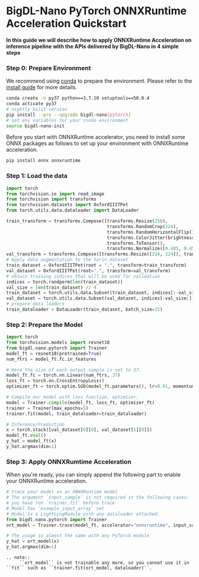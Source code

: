 # BigDL-Nano PyTorch ONNXRuntime Acceleration Quickstart

**In this guide we will describe how to apply ONNXRuntime Acceleration on inference pipeline with the APIs delivered by BigDL-Nano in 4 simple steps**

### **Step 0: Prepare Environment**
We recommend using [conda](https://docs.conda.io/projects/conda/en/latest/user-guide/install/) to prepare the environment. Please refer to the [install guide](../../UserGuide/python.md) for more details.

```bash
conda create -n py37 python==3.7.10 setuptools==58.0.4
conda activate py37
# nightly bulit version
pip install --pre --upgrade bigdl-nano[pytorch]
# set env variables for your conda environment
source bigdl-nano-init
```

Before you start with ONNXRuntime accelerator, you need to install some ONNX packages as follows to set up your environment with ONNXRuntime acceleration.
```bash
pip install onnx onnxruntime
```
### **Step 1: Load the data**
```python
import torch
from torchvision.io import read_image
from torchvision import transforms
from torchvision.datasets import OxfordIIITPet
from torch.utils.data.dataloader import DataLoader

train_transform = transforms.Compose([transforms.Resize(256),
                                      transforms.RandomCrop(224),
                                      transforms.RandomHorizontalFlip(),
                                      transforms.ColorJitter(brightness=.5, hue=.3),
                                      transforms.ToTensor(),
                                      transforms.Normalize([0.485, 0.456, 0.406], [0.229, 0.224, 0.225])])
val_transform = transforms.Compose([transforms.Resize([224, 224]), transforms.ToTensor(), transforms.Normalize([0.485, 0.456, 0.406], [0.229, 0.224, 0.225])])
# Apply data augmentation to the tarin_dataset
train_dataset = OxfordIIITPet(root = ".", transform=train_transform)
val_dataset = OxfordIIITPet(root=".", transform=val_transform)
# obtain training indices that will be used for validation
indices = torch.randperm(len(train_dataset))
val_size = len(train_dataset) // 4
train_dataset = torch.utils.data.Subset(train_dataset, indices[:-val_size])
val_dataset = torch.utils.data.Subset(val_dataset, indices[-val_size:])
# prepare data loaders
train_dataloader = DataLoader(train_dataset, batch_size=32)
```

### **Step 2: Prepare the Model**
```python
import torch
from torchvision.models import resnet18
from bigdl.nano.pytorch import Trainer
model_ft = resnet18(pretrained=True)
num_ftrs = model_ft.fc.in_features

# Here the size of each output sample is set to 37.
model_ft.fc = torch.nn.Linear(num_ftrs, 37)
loss_ft = torch.nn.CrossEntropyLoss()
optimizer_ft = torch.optim.SGD(model_ft.parameters(), lr=0.01, momentum=0.9, weight_decay=5e-4)

# Compile our model with loss function, optimizer.
model = Trainer.compile(model_ft, loss_ft, optimizer_ft)
trainer = Trainer(max_epochs=5)
trainer.fit(model, train_dataloader=train_dataloader)

# Inference/Prediction
x = torch.stack([val_dataset[0][0], val_dataset[1][0]])
model_ft.eval()
y_hat = model_ft(x)
y_hat.argmax(dim=1)
```

### **Step 3: Apply ONNXRumtime Acceleration**
When you're ready, you can simply append the following part to enable your ONNXRuntime acceleration.
```python
# trace your model as an ONNXRuntime model
# The argument `input_sample` is not required in the following cases:
# you have run `trainer.fit` before trace
# Model has `example_input_array` set
# Model is a LightningModule with any dataloader attached.
from bigdl.nano.pytorch import Trainer
ort_model = Trainer.trace(model_ft, accelerator="onnxruntime", input_sample=torch.rand(1, 3, 224, 224))

# The usage is almost the same with any PyTorch module
y_hat = ort_model(x)
y_hat.argmax(dim=1)
```

```eval_rst
.. note:: 
     ``ort_model`` is not trainable any more, so you cannot use it in ``fit`` such as ``trainer.fit(ort_model, dataloader)``.
```